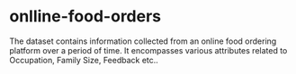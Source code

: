 # onlline-food-orders
 The dataset contains information collected from an online food ordering platform over a period of time. It encompasses various attributes related to Occupation, Family Size, Feedback etc..
